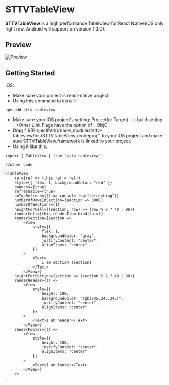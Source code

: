 # STTVTableView
**STTVTableView** is a high performance TableView for React Native(iOS only right row, Android will support on version 1.0.0).

## Preview
![Preview](https://github.com/bolan9999/STTVTableView/tree/master/readme_resources/example.gif)

## Getting Started

iOS:

* Make sure your project is react-native project.
* Using this command to install:

```
npm add sttv-tableview
```
* Make sure your iOS project's setting: Project(or Target) --> build setting -->Other Link Flags have the option of '-ObjC'.
* Drag " ${ProjectPath}/node_modules/sttv-tableview/ios/STTVTableView.xcodeproj " to your iOS project and make sure STTVTableView.framework is linked to your project.
* Using it like this:

```
import { TableView } from "sttv-tableview";

//other code
...
<TableView
	ref={ref => (this.ref = ref)}
	style={{ flex: 1, backgroundColor: "red" }}
	bounces={true}
	refreshable={true}
	onTopRefresh={() => console.log("refreshing")}
	numberOfRowsInSection={section => 3000}
	numberOfSections={1}
	heightForCell={(section, row) => (row % 2 ? 48 : 96)}
	renderCell={this.renderItem.bind(this)}
	renderSection={section =>
		<View
			style={{
				flex: 1,
				backgroundColor: "gray",
				justifyContent: "center",
				alignItems: "center"
			}}
		>
			<Text>
				I am section {section}
			</Text>
		</View>}
	heightForSection={section => (section % 2 ? 40 : 80)}
	renderHeader={() =>
		<View
			style={{
				height: 100,
				backgroundColor: "rgb(245,245,245)",
				justifyContent: "center",
				alignItems: "center"
			}}
		>
			<Text>I am header</Text>
		</View>}
	renderFooter={() =>
		<View
			style={{
				height: 100,
				justifyContent: "center",
				alignItems: "center"
			}}
		>
			<Text>I am footer</Text>
		</View>}
	/>
...
```
